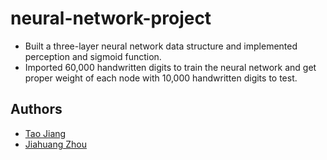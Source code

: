 # neural-network-project

* Built a three-layer neural network data structure and implemented perception and sigmoid function.
* Imported 60,000 handwritten digits to train the neural network and get proper weight of each node with
10,000 handwritten digits to test.

## Authors

* [Tao Jiang](https://github.com/U5years)
* [Jiahuang Zhou](https://github.com/jzhou23)
